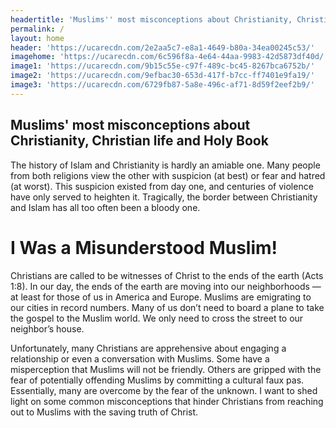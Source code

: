 ```yaml
---
headertitle: 'Muslims'' most misconceptions about Christianity, Christian life and Holy Book'
permalink: /
layout: home
header: 'https://ucarecdn.com/2e2aa5c7-e8a1-4649-b80a-34ea00245c53/'
imagehome: 'https://ucarecdn.com/6c596f8a-4e64-44aa-9983-42d5873df40d/'
image1: 'https://ucarecdn.com/9b15c55e-c97f-489c-bc45-8267bca6752b/'
image2: 'https://ucarecdn.com/9efbac30-653d-417f-b7cc-ff7401e9fa19/'
image3: 'https://ucarecdn.com/6729fb87-5a8e-496c-af71-8d59f2eef2b9/'
---
```

## **Muslims' most misconceptions about Christianity, Christian life and Holy Book**

The history of Islam and Christianity is hardly an amiable one. Many people from both religions view the other with suspicion (at best) or fear and hatred (at worst). This suspicion existed from day one, and centuries of violence have only served to heighten it. Tragically, the border between Christianity and Islam has all too often been a bloody one.

# I Was a Misunderstood Muslim!

Christians are called to be witnesses of Christ to the ends of the earth (Acts 1:8). In our day, the ends of the earth are moving into our neighborhoods — at least for those of us in America and Europe. Muslims are emigrating to our cities in record numbers. Many of us don’t need to board a plane to take the gospel to the Muslim world. We only need to cross the street to our neighbor’s house.

Unfortunately, many Christians are apprehensive about engaging a relationship or even a conversation with Muslims. Some have a misperception that Muslims will not be friendly. Others are gripped with the fear of potentially offending Muslims by committing a cultural faux pas. Essentially, many are overcome by the fear of the unknown. I want to shed light on some common misconceptions that hinder Christians from reaching out to Muslims with the saving truth of Christ.
